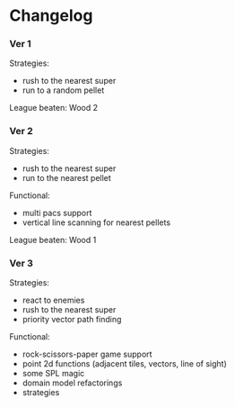 # Changelog

### Ver 1

Strategies:
- rush to the nearest super
- run to a random pellet

League beaten: Wood 2

### Ver 2

Strategies:
- rush to the nearest super
- run to the nearest pellet

Functional:
- multi pacs support
- vertical line scanning for nearest pellets

League beaten: Wood 1

### Ver 3

Strategies:
- react to enemies
- rush to the nearest super
- priority vector path finding

Functional:
- rock-scissors-paper game support
- point 2d functions (adjacent tiles, vectors, line of sight)
- some SPL magic
- domain model refactorings
- strategies
